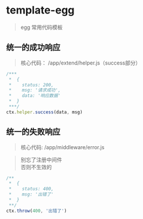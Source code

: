 # template-egg
> egg 常用代码模板

## 统一的成功响应
> 核心代码：
> /app/extend/helper.js（success部分）

```javascript
/***
 *  {
 *    status: 200,
 *    msg: '请求成功',
 *    data: '响应数据'
 *  }
 ***/
ctx.helper.success(data, msg)
```

## 统一的失败响应
> 核心代码:
> /app/middleware/error.js

> 别忘了注册中间件 <br/>
> 否则不生效的

```javascript
/**
 *  {
 *    status: 400,
 *    msg: '出错了'
 *  }
 **/
ctx.throw(400, '出错了')
```